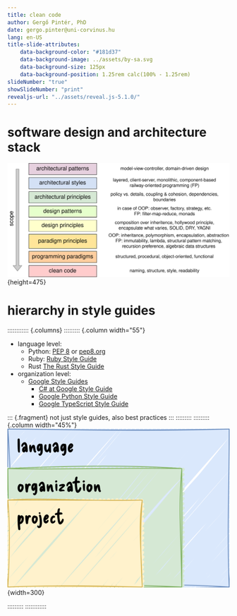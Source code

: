 ```yaml
---
title: clean code
author: Gergő Pintér, PhD
date: gergo.pinter@uni-corvinus.hu
lang: en-US
title-slide-attributes:
    data-background-color: "#181d37"
    data-background-image: ../assets/by-sa.svg
    data-background-size: 125px
    data-background-position: 1.25rem calc(100% - 1.25rem)
slideNumber: "true"
showSlideNumber: "print"
revealjs-url: "../assets/reveal.js-5.1.0/"
---
```


# software design and architecture stack

![based on Khalil Stemmel's figure [@stemmler2019how]](figures/the_software_design_and_architecture_stack_generalized.drawio.svg){height=475}


# hierarchy in style guides

:::::::::::: {.columns}
::::::::: {.column width="55"}
- language level:
    - Python: [PEP 8](https://peps.python.org/pep-0008/) or [pep8.org](https://pep8.org/)
    - Ruby: [Ruby Style Guide](https://rubystyle.guide/)
    - Rust [The Rust Style Guide](https://doc.rust-lang.org/beta/style-guide/index.html)
- organization level:
    - [Google Style Guides](https://google.github.io/styleguide/)
        - [C# at Google Style Guide](https://google.github.io/styleguide/csharp-style.html)
        - [Google Python Style Guide](https://google.github.io/styleguide/pyguide.html)
        - [Google TypeScript Style Guide](https://google.github.io/styleguide/tsguide.html)

::: {.fragment}
not just style guides, also best practices
:::
:::::::::
::::::::: {.column width="45%"}
![](figures/style_hierarchy.drawio.svg){width=300}

:::::::::
::::::::::::




